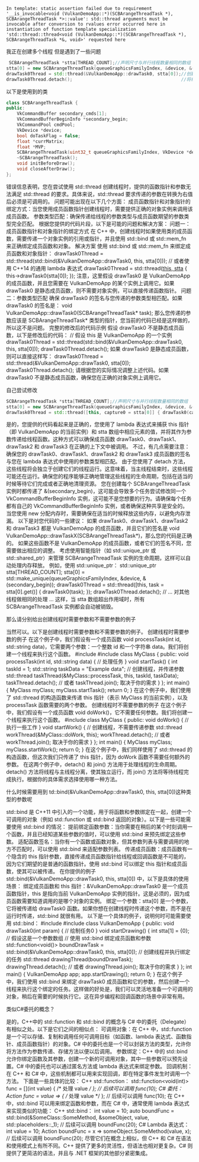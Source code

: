 

~~~ 
In template: static assertion failed due to requirement '__is_invocable<void (VulkanDemoApp::*)(SCBArangeThreadTask *), SCBArangeThreadTask *>::value': std::thread arguments must be invocable after conversion to rvalues error occurred here in instantiation of function template specialization 'std::thread::thread<void (VulkanDemoApp::*)(SCBArangeThreadTask *), SCBArangeThreadTask *&, void>' requested here
~~~

我正在创建多个线程 但是遇到了一些问题

~~~ cpp
 SCBArangeThreadTask *stta[THREAD_COUNT];//声明尺寸与并行线程数量相同的数组
stta[0] = new SCBArangeThreadTask(queueGraphicsFamilyIndex, &device, &(secondary_begin));
drawTask0Thread = std::thread(&VulkanDemoApp::drawTask0, stta[0]);//创建独立的绘制线程0
drawTask0Thread.detach();                                         //将线程0 独立出主线程
~~~

以下是使用到的类

~~~ c++
class SCBArangeThreadTask {
public:
    VkCommandBuffer secondary_cmds[1];                                                                                  //二级命令缓冲
    VkCommandBufferBeginInfo *secondary_begin;                                                                          //二级命令缓冲启动信息
    VkCommandPool cmdPool;                                                                                              //命令池
    VkDevice *device;                                                                                                   //指向设备的指针
    bool doTaskFlag = false;                                                                                            //当前线程任务完成标志
    float *currMatrix;                                                                                                  //服务于一个线程的基本变换矩阵
    float *MVP;                                                                                                         //服务于一个线程的最终变换矩阵
    SCBArangeThreadTask(uint32_t queueGraphicsFamilyIndex, VkDevice *device, VkCommandBufferBeginInfo *secondary_begin);//构造函数
    ~SCBArangeThreadTask();                                                                                             //析构函数
    void initBeforeDraw();                                                                                              //绘制任务前准备二级命令缓冲的方法
    void closeAfterDraw();                                                                                              //绘制任务后结束二级命令缓冲的方法
};
~~~

错误信息表明，您在尝试使用 std::thread 创建线程时，提供的函数指针和参数无法满足 std::thread 的要求。具体来说，std::thread 要求传递的参数在转换为右值后必须是可调用的。
问题可能出现在以下几个方面：
成员函数指针和对象指针的绑定方式：当您使用成员函数指针创建线程时，需要提供正确的对象实例来调用该成员函数。
参数类型匹配：确保传递给线程的参数类型与成员函数期望的参数类型完全匹配。
根据您提供的代码片段，以下是可能的问题和解决方案：
问题一：成员函数指针和对象指针的绑定方式
在 C++ 中，创建线程时如果使用类的成员函数，需要传递一个对象实例的引用或指针，并且使用 std::bind 或 std::mem_fn 来正确绑定成员函数和对象。
解决方案
使用 std::bind 或 std::mem_fn 来绑定成员函数和对象指针：
drawTask0Thread = std::thread(std::bind(&VulkanDemoApp::drawTask0, this, stta[0]));
// 或者使用 C++14 的通用 lambda 表达式
drawTask0Thread = std::thread([this, stta]() { this->drawTask0(stta[0]); });
注意，这里假设 drawTask0 是 VulkanDemoApp 的成员函数，并且您需要在 VulkanDemoApp 的某个实例上调用它。如果 drawTask0 是静态成员函数，则不需要对象实例，可以直接传递函数指针。
问题二：参数类型匹配
确保 drawTask0 的签名与您传递的参数类型相匹配。如果 drawTask0 的签名是：
void VulkanDemoApp::drawTask0(SCBArangeThreadTask* task);
那么您传递的参数应该是 SCBArangeThreadTask* 类型的指针，您当前的代码已经是这样做的，所以这不是问题。
完整的修改后的代码示例
假设 drawTask0 不是静态成员函数，以下是修改后的代码：
// 假设 this 是 VulkanDemoApp 的一个实例
drawTask0Thread = std::thread(std::bind(&VulkanDemoApp::drawTask0, this, stta[0]));
drawTask0Thread.detach();
如果 drawTask0 是静态成员函数，则可以直接这样写：
drawTask0Thread = std::thread(&VulkanDemoApp::drawTask0, stta[0]);
drawTask0Thread.detach();
请根据您的实际情况调整上述代码。如果 drawTask0 不是静态成员函数，确保您在正确的对象实例上调用它。



自己尝试修改

~~~ cpp
SCBArangeThreadTask *stta[THREAD_COUNT];//声明尺寸与并行线程数量相同的数组    
stta[0] = new SCBArangeThreadTask(queueGraphicsFamilyIndex, &device, &(secondary_begin));
drawTask0Thread = std::thread([this, capture0 = stta[0]] { drawTask0(capture0); });//创建独立的绘制线程0
~~~





是的，您提供的代码看起来是正确的，您使用了 lambda 表达式来捕获 this 指针（即 VulkanDemoApp 的当前实例）和 stta 数组中相应元素的值，并将其作为参数传递给线程函数。这种方式可以确保成员函数 drawTask0、drawTask1、drawTask2 和 drawTask3 在正确的上下文中被调用。
不过，有几点需要注意：
确保您的 drawTask0、drawTask1、drawTask2 和 drawTask3 成员函数的签名与您在 lambda 表达式中使用的参数类型相匹配。
由于您使用了 detach 方法，这些线程将会独立于创建它们的线程运行。这意味着，当主线程结束时，这些线程可能还在运行。确保您的程序能够正确地管理这些线程的生命周期，包括在适当的时候等待它们完成或者正确地清理资源。
您在创建每个 SCBArangeThreadTask 实例时都传递了 &(secondary_begin)，这可能会导致多个任务尝试修改同一个 VkCommandBufferBeginInfo 实例，这可能不是您想要的行为。请确保每个任务都有自己的 VkCommandBufferBeginInfo 实例，或者确保这种共享是安全的。
当您使用 new 分配内存时，需要确保在适当的时候释放这些内存，以避免内存泄漏。
以下是对您代码的一些建议：
如果 drawTask0、drawTask1、drawTask2 和 drawTask3 都是 VulkanDemoApp 的成员函数，并且它们的签名是 void VulkanDemoApp::drawTaskX(SCBArangeThreadTask*)，那么您的代码是正确的。
如果这些函数不是 VulkanDemoApp 的成员函数，或者它们的签名不同，您需要做出相应的调整。
考虑使用智能指针（如 std::unique_ptr 或 std::shared_ptr）来管理 SCBArangeThreadTask 实例的生命周期，这样可以自动处理内存释放。
例如，使用 std::unique_ptr：
std::unique_ptr<SCBArangeThreadTask> stta[THREAD_COUNT];
stta[0] = std::make_unique<SCBArangeThreadTask>(queueGraphicsFamilyIndex, &device, &(secondary_begin));
drawTask0Thread = std::thread([this, task = stta[0].get()] { drawTask0(task); });
drawTask0Thread.detach();
// ... 对其他线程做相同的处理 ...
这样，当 stta 数组超出作用域时，所有 SCBArangeThreadTask 实例都会自动被销毁。





那么请分别给出创建线程时需要参数和不需要参数的例子



当然可以。以下是创建线程时需要参数和不需要参数的例子。
创建线程时需要参数的例子
在这个例子中，我们假设有一个成员函数 void processTask(int id, std::string data)，它需要两个参数：一个整数 id 和一个字符串 data。我们将创建一个线程来执行这个函数。
#include <thread>
#include <string>
class MyClass {
public:
    void processTask(int id, std::string data) {
        // 处理任务
    }
    void startTask() {
        int taskId = 1;
        std::string taskData = "Example data";
        // 创建线程，并传递参数
        std::thread taskThread(&MyClass::processTask, this, taskId, taskData);
        taskThread.detach(); // 或者 taskThread.join(); 取决于你的需求
    }
};
int main() {
    MyClass myClass;
    myClass.startTask();
    return 0;
}
在这个例子中，我们使用了 std::thread 的构造函数来传递 this 指针（表示 MyClass 的当前实例），以及 processTask 函数需要的两个参数。
创建线程时不需要参数的例子
在这个例子中，我们假设有一个成员函数 void doWork()，它不需要任何参数。我们将创建一个线程来执行这个函数。
#include <thread>
class MyClass {
public:
    void doWork() {
        // 执行一些工作
    }
    void startWork() {
        // 创建线程，不需要传递参数
        std::thread workThread(&MyClass::doWork, this);
        workThread.detach(); // 或者 workThread.join(); 取决于你的需求
    }
};
int main() {
    MyClass myClass;
    myClass.startWork();
    return 0;
}
在这个例子中，我们同样使用了 std::thread 的构造函数，但这次我们只传递了 this 指针，因为 doWork 函数不需要任何额外的参数。
在这两个例子中，detach() 和 join() 方法用于处理线程的生命周期。detach() 方法将线程与主线程分离，使其独立运行，而 join() 方法将等待线程完成执行。根据你的具体需求选择使用哪一种方法。





什么时候需要用到 td::bind(&VulkanDemoApp::drawTask0, this, stta[0])这种类型的参数呢



std::bind 是 C++11 中引入的一个功能，用于将函数和参数绑定在一起，创建一个可调用的对象（例如 std::function 或 std::bind 返回的对象）。以下是一些可能需要使用 std::bind 的情况：
提前绑定函数参数：当你需要在稍后的某个时刻调用一个函数，并且已经知道某些参数的值时，可以使用 std::bind 来预先绑定这些参数。
适配函数签名：当你有一个函数或函数对象，但其参数列表与需要调用的地方不匹配时，可以使用 std::bind 来适配参数列表。
传递成员函数：成员函数有一个隐含的 this 指针参数，直接传递成员函数指针给线程或回调函数是不可能的，因为它们期望的是普通的函数指针。使用 std::bind 可以绑定 this 指针和成员函数，使其可以被传递。
在你提供的例子 std::bind(&VulkanDemoApp::drawTask0, this, stta[0]) 中，以下是具体的使用场景：
绑定成员函数和 this 指针：&VulkanDemoApp::drawTask0 是一个成员函数指针，this 是指向当前 VulkanDemoApp 实例的指针。这是必须的，因为成员函数需要知道调用的是哪个对象的实例。
绑定一个参数：stta[0] 是一个参数，它将被传递给 drawTask0 函数。如果你想在创建线程时传递这个参数，而不是在运行时传递，std::bind 就很有用。
以下是一个具体的例子，说明何时可能需要使用 std::bind：
#include <thread>
#include <functional>
class VulkanDemoApp {
public:
    void drawTask0(int param) {
        // 绘制任务0
    }
    void startDrawing() {
        int stta[1] = {0}; // 假设这是一个参数数组
        // 使用 std::bind 绑定成员函数和参数
        std::function<void()> boundDrawTask = std::bind(&VulkanDemoApp::drawTask0, this, stta[0]);
        // 创建线程并执行绑定的任务
        std::thread drawingThread(boundDrawTask);
        drawingThread.detach(); // 或者 drawingThread.join(); 取决于你的需求
    }
};
int main() {
    VulkanDemoApp app;
    app.startDrawing();
    return 0;
}
在这个例子中，我们使用 std::bind 来绑定 drawTask0 成员函数和它的参数，然后创建一个线程来执行这个绑定的任务。这样做的好处是，我们可以灵活地准备一个可调用的对象，稍后在需要的时候执行它。这在异步编程和回调函数的场景中非常有用。



类似C#委托的概念？



是的，C++中的 std::function 和 std::bind 的概念与 C# 中的委托（Delegate）有相似之处。以下是它们之间的相似点：
可调用对象：在 C++ 中，std::function 是一个可以存储、复制和调用任何可调用目标（如函数、lambda 表达式、函数指针、成员函数指针）的对象。C# 中的委托也是一个可以封装方法的类型，允许你将方法作为参数传递、存储方法以便以后调用。
参数绑定：C++ 中的 std::bind 允许你绑定函数及其参数，创建一个新的可调用对象，其中一些参数可以预先设置。C# 中的委托也可以通过匿名方法或 lambda 表达式来绑定参数。
回调机制：在 C++ 和 C# 中，这些机制都可以用来实现回调，即在特定事件发生时调用一个方法。
下面是一些具体的比较：
C++ std::function：
std::function<void(int)> func = [](int value) { /* 处理 value */ };
// 后续可以调用 func(10);
C# 委托：
Action<int> func = value => { /* 处理 value */ };
// 后续可以调用 func(10);
在 C++ 中，std::bind 可以用来绑定函数和参数，而在 C# 中，通常使用 lambda 表达式来实现类似的功能：
C++ std::bind：
int value = 10;
auto boundFunc = std::bind(&SomeClass::SomeMethod, &someObject, value, std::placeholders::_1);
// 后续可以调用 boundFunc(20);
C# Lambda 表达式：
int value = 10;
Action<int> boundFunc = x => someObject.SomeMethod(value, x);
// 后续可以调用 boundFunc(20);
尽管它们在概念上相似，但 C++ 和 C# 在语法和使用模式上有所不同。C++ 提供了更多的灵活性，但语法也相对更复杂。C# 则提供了更简洁的语法，并且与 .NET 框架的其他部分紧密集成。
